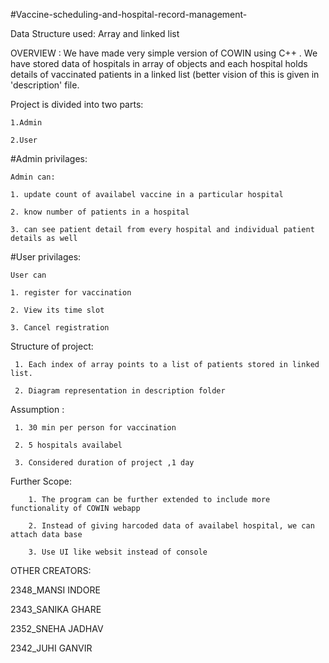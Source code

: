 #Vaccine-scheduling-and-hospital-record-management-

Data Structure used: Array and linked list 

OVERVIEW :
     We have made very simple version of COWIN using C++ . We have stored data of hospitals in array of objects and each hospital holds details of vaccinated patients in a linked list (better vision of this is given in 'description' file. 
     
Project is divided into two parts:

    1.Admin

    2.User


#Admin privilages:

    Admin can:
  
    1. update count of availabel vaccine in a particular hospital
  
    2. know number of patients in a hospital
    
    3. can see patient detail from every hospital and individual patient details as well
  
  
#User privilages:

    User can 

    1. register for vaccination
  
    2. View its time slot
  
    3. Cancel registration
  
  
Structure of project:

     1. Each index of array points to a list of patients stored in linked list.
     
     2. Diagram representation in description folder
   
   
Assumption : 

     1. 30 min per person for vaccination
             
     2. 5 hospitals availabel
             
     3. Considered duration of project ,1 day
             
 Further Scope: 
 
        1. The program can be further extended to include more functionality of COWIN webapp
       
        2. Instead of giving harcoded data of availabel hospital, we can attach data base
        
        3. Use UI like websit instead of console
        
        
 
  OTHER CREATORS:
  
  2348_MANSI INDORE
  
  2343_SANIKA GHARE
  
  2352_SNEHA JADHAV
  
  2342_JUHI GANVIR
